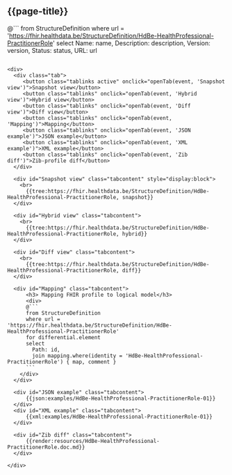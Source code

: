 ## {{page-title}}

@```
from StructureDefinition
where url = 'https://fhir.healthdata.be/StructureDefinition/HdBe-HealthProfessional-PractitionerRole'
select 
Name: name,
Description: description,
Version: version,
Status: status,
URL: url
```

<div>
  <div class="tab">
     <button class="tablinks active" onclick="openTab(event, 'Snapshot view')">Snapshot view</button>
     <button class="tablinks" onclick="openTab(event, 'Hybrid view')">Hybrid view</button>
     <button class="tablinks" onclick="openTab(event, 'Diff view')">Diff view</button>
     <button class="tablinks" onclick="openTab(event, 'Mapping')">Mapping</button>
     <button class="tablinks" onclick="openTab(event, 'JSON example')">JSON example</button>
     <button class="tablinks" onclick="openTab(event, 'XML example')">XML example</button>
     <button class="tablinks" onclick="openTab(event, 'Zib diff')">Zib-profile diff</button>
  </div>

  <div id="Snapshot view" class="tabcontent" style="display:block">
    <br>
      {{tree:https://fhir.healthdata.be/StructureDefinition/HdBe-HealthProfessional-PractitionerRole, snapshot}}
  </div>

  <div id="Hybrid view" class="tabcontent">
    <br>
      {{tree:https://fhir.healthdata.be/StructureDefinition/HdBe-HealthProfessional-PractitionerRole, hybrid}}
  </div>

  <div id="Diff view" class="tabcontent">
    <br>
      {{tree:https://fhir.healthdata.be/StructureDefinition/HdBe-HealthProfessional-PractitionerRole, diff}}
  </div>

  <div id="Mapping" class="tabcontent">      
      <h3> Mapping FHIR profile to logical model</h3>
      <div>
      @```
      from StructureDefinition
      where url = 'https://fhir.healthdata.be/StructureDefinition/HdBe-HealthProfessional-PractitionerRole'
      for differential.element 
      select 
        Path: id,
        join mapping.where(identity = 'HdBe-HealthProfessional-PractitionerRole') { map, comment }
      ```
    </div>
  </div>

  <div id="JSON example" class="tabcontent">
      {{json:examples/HdBe-HealthProfessional-PractitionerRole-01}}
  </div>
  <div id="XML example" class="tabcontent">
      {{xml:examples/HdBe-HealthProfessional-PractitionerRole-01}}
  </div>

  <div id="Zib diff" class="tabcontent">
      {{render:resources/HdBe-HealthProfessional-PractitionerRole.doc.md}}
  </div>

</div>